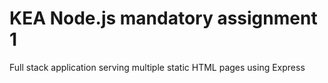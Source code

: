 # KEA Node.js mandatory assignment 1

Full stack application serving multiple static HTML pages using Express
